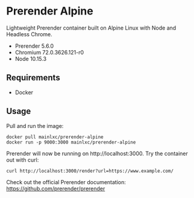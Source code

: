 # Prerender Alpine

Lightweight Prerender container built on Alpine Linux with Node and Headless Chrome.

- Prerender 5.6.0
- Chromium 72.0.3626.121-r0
- Node 10.15.3

## Requirements

- Docker

## Usage

Pull and run the image:

```
docker pull mainlxc/prerender-alpine
docker run -p 9000:3000 mainlxc/prerender-alpine
```

Prerender will now be running on http://localhost:3000. Try the container out with curl:

```
curl http://localhost:3000/render?url=https://www.example.com/
```

Check out the official Prerender documentation: https://github.com/prerender/prerender
